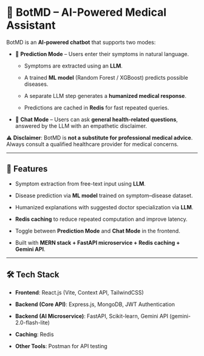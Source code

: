 # 📖 BotMD – AI-Powered Medical Assistant

BotMD is an **AI-powered chatbot** that supports two modes:

- 🧪 **Prediction Mode** – Users enter their symptoms in natural language.
    
    - Symptoms are extracted using an **LLM**.
        
    - A trained **ML model** (Random Forest / XGBoost) predicts possible diseases.
        
    - A separate LLM step generates a **humanized medical response**.
        
    - Predictions are cached in **Redis** for fast repeated queries.
        
- 💬 **Chat Mode** – Users can ask **general health-related questions**, answered by the LLM with an empathetic disclaimer.
    

⚠️ **Disclaimer**: BotMD is **not a substitute for professional medical advice**. Always consult a qualified healthcare provider for medical concerns.

---

## 🚀 Features

- Symptom extraction from free-text input using **LLM**.
    
- Disease prediction via **ML model** trained on symptom–disease dataset.
    
- Humanized explanations with suggested doctor specialization via **LLM**.
    
- **Redis caching** to reduce repeated computation and improve latency.
    
- Toggle between **Prediction Mode** and **Chat Mode** in the frontend.
    
- Built with **MERN stack + FastAPI microservice + Redis caching + Gemini API**.
    

---

## 🛠️ Tech Stack

- **Frontend**: React.js (Vite, Context API, TailwindCSS)
    
- **Backend (Core API)**: Express.js, MongoDB, JWT Authentication
    
- **Backend (AI Microservice)**: FastAPI, Scikit-learn, Gemini API (gemini-2.0-flash-lite)
    
- **Caching**: Redis
    
- **Other Tools**: Postman for API testing